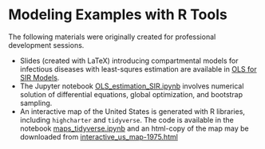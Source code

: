 # Modeling Examples with R Tools

The following materials were originally created for professional development sessions.

* Slides (created with LaTeX) introducing compartmental models for infectious diseases with least-squres estimation are available in [OLS for SIR Models](https://github.com/arielcintronarias/modeling_r/blob/main/assets/ols_sir.pdf).
* The Jupyter notebook [OLS_estimation_SIR.ipynb](https://github.com/arielcintronarias/modeling_r/blob/main/OLS_estimation_SIR.ipynb) involves numerical solution of differential equations, global optimization, and bootstrap sampling.
* An interactive map of the United States is generated with R libraries, including `highcharter` and `tidyverse`. The code is available in the notebook [maps_tidyverse.ipynb](https://github.com/arielcintronarias/modeling_r/blob/main/maps_tidyverse.ipynb) and an html-copy of the map may be downloaded from [interactive_us_map-1975.html]()
